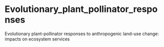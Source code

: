 # Evolutionary_plant_pollinator_responses
Evolutionary plant-pollinator responses to anthropogenic land-use change: impacts on ecosystem services
